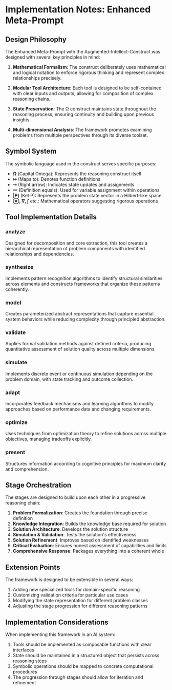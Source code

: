 # Implementation Notes: Enhanced Meta-Prompt

## Design Philosophy

The Enhanced Meta-Prompt with the Augmented-Intellect-Construct was designed with several key principles in mind:

1. **Mathematical Formalism**: The construct deliberately uses mathematical and logical notation to enforce rigorous thinking and represent complex relationships precisely.

2. **Modular Tool Architecture**: Each tool is designed to be self-contained with clear inputs and outputs, allowing for composition of complex reasoning chains.

3. **State Preservation**: The Ω construct maintains state throughout the reasoning process, ensuring continuity and building upon previous insights.

4. **Multi-dimensional Analysis**: The framework promotes examining problems from multiple perspectives through its diverse toolset.

## Symbol System

The symbolic language used in the construct serves specific purposes:

- **Ω** (Capital Omega): Represents the reasoning construct itself
- **↦** (Maps to): Denotes function definitions
- **⇾** (Right arrow): Indicates state updates and assignments
- **≔** (Definition equals): Used for variable assignment within operations
- **|P⟩** (Ket P): Represents the problem state vector in a Hilbert-like space
- **⊗, ∇, ∫** etc.: Mathematical operators suggesting rigorous operations

## Tool Implementation Details

### analyze
Designed for decomposition and core extraction, this tool creates a hierarchical representation of problem components with identified relationships and dependencies.

### synthesize
Implements pattern recognition algorithms to identify structural similarities across elements and constructs frameworks that organize these patterns coherently.

### model
Creates parameterized abstract representations that capture essential system behaviors while reducing complexity through principled abstraction.

### validate
Applies formal validation methods against defined criteria, producing quantitative assessment of solution quality across multiple dimensions.

### simulate
Implements discrete event or continuous simulation depending on the problem domain, with state tracking and outcome collection.

### adapt
Incorporates feedback mechanisms and learning algorithms to modify approaches based on performance data and changing requirements.

### optimize
Uses techniques from optimization theory to refine solutions across multiple objectives, managing tradeoffs explicitly.

### present
Structures information according to cognitive principles for maximum clarity and comprehension.

## Stage Orchestration

The stages are designed to build upon each other in a progressive reasoning chain:

1. **Problem Formalization**: Creates the foundation through precise definition
2. **Knowledge Integration**: Builds the knowledge base required for solution
3. **Solution Architecture**: Develops the solution structure
4. **Simulation & Validation**: Tests the solution's effectiveness
5. **Solution Refinement**: Improves based on identified weaknesses
6. **Critical Evaluation**: Ensures honest assessment of capabilities and limits
7. **Comprehensive Response**: Packages everything into a coherent whole

## Extension Points

The framework is designed to be extensible in several ways:

1. Adding new specialized tools for domain-specific reasoning
2. Customizing validation criteria for particular use cases
3. Modifying the state representation for different problem classes
4. Adjusting the stage progression for different reasoning patterns

## Implementation Considerations

When implementing this framework in an AI system:

1. Tools should be implemented as composable functions with clear interfaces
2. State should be maintained in a structured object that persists across reasoning steps
3. Symbolic operations should be mapped to concrete computational procedures
4. The progression through stages should allow for iteration and refinement
